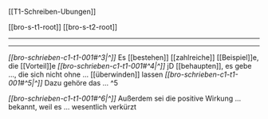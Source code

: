 [[T1-Schreiben-Ubungen]]

[[bro-s-t1-root]]
[[bro-s-t2-root]]

---
---

*[[bro-schrieben-c1-t1-001#^3|^]]* Es [[bestehen]] [[zahlreiche]] [[Beispiel]]e, die [[Vorteil]]e 
*[[bro-schrieben-c1-t1-001#^4|^]]* jD [[behaupten]], es gebe ..., die sich nicht ohne ... [[überwinden]] lassen
*[[bro-schrieben-c1-t1-001#^5|^]]* Dazu gehöre das ... ^5

*[[bro-schrieben-c1-t1-001#^6|^]]* Außerdem sei die positive Wirkung ... bekannt, weil es ... wesentlich verkürzt

